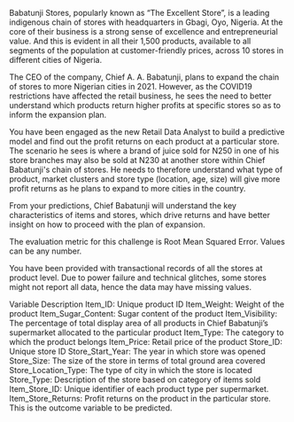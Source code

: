 Babatunji Stores, popularly known as “The Excellent Store”, is a leading indigenous chain of stores with headquarters in Gbagi, Oyo, Nigeria. At the core of their business is a strong sense of excellence and entrepreneurial value. And this is evident in all their 1,500 products, available to all segments of the population at customer-friendly prices, across 10 stores in different cities of Nigeria.

The CEO of the company, Chief A. A. Babatunji, plans to expand the chain of stores to more Nigerian cities in 2021. However, as the COVID19 restrictions have affected the retail business, he sees the need to better understand which products return higher profits at specific stores so as to inform the expansion plan.

You have been engaged as the new Retail Data Analyst to build a predictive model and find out the profit returns on each product at a particular store. The scenario he sees is where a brand of juice sold for N250 in one of his store branches may also be sold at N230 at another store within Chief Babatunji's chain of stores. He needs to therefore understand what type of product, market clusters and store type (location, age, size) will give more profit returns as he plans to expand to more cities in the country.

From your predictions, Chief Babatunji will understand the key characteristics of items and stores, which drive returns and have better insight on how to proceed with the plan of expansion.



The evaluation metric for this challenge is Root Mean Squared Error.
Values can be any number.


You have been provided with transactional records of all the stores at product level. Due to power failure and technical glitches, some stores might not report all data, hence the data may have missing values.

Variable Description
Item_ID: Unique product ID
Item_Weight: Weight of the product
Item_Sugar_Content: Sugar content of the product
Item_Visibility: The percentage of total display area of all products in Chief Babatunji’s supermarket allocated to the particular product
Item_Type: The category to which the product belongs
Item_Price: Retail price of the product
Store_ID: Unique store ID
Store_Start_Year: The year in which store was opened
Store_Size: The size of the store in terms of total ground area covered
Store_Location_Type: The type of city in which the store is located
Store_Type: Description of the store based on category of items sold
Item_Store_ID: Unique identifier of each product type per supermarket.
Item_Store_Returns: Profit returns on the product in the particular store. This is the outcome variable to be predicted.
